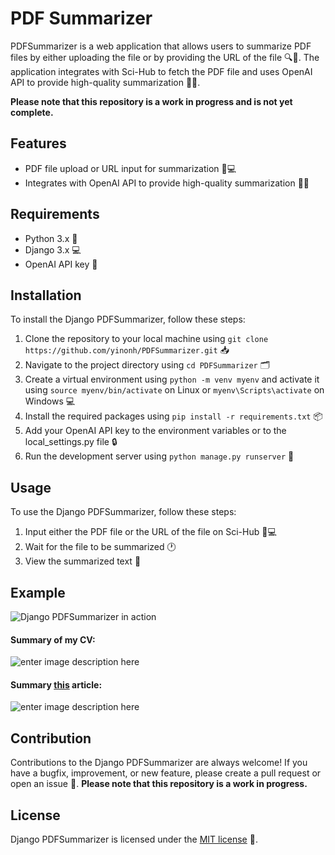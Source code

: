 # PDF Summarizer

PDFSummarizer is a web application that allows users to summarize PDF files by either uploading the file or by providing the URL of the file 🔍📄. The application integrates with Sci-Hub to fetch the PDF file and uses OpenAI API to provide high-quality summarization 🤖💬.

**Please note that this repository is a work in progress and  is  not yet complete.**

## Features
- PDF file upload or URL input for summarization 📎💻
- Integrates with OpenAI API to provide high-quality summarization 🤖💬

## Requirements
- Python 3.x 🐍
- Django 3.x 💻
- OpenAI API key 🔑

## Installation
To install the Django PDFSummarizer, follow these steps:
1. Clone the repository to your local machine using `git clone https://github.com/yinonh/PDFSummarizer.git` 📥
2. Navigate to the project directory using `cd PDFSummarizer` 🗂️
3. Create a virtual environment using `python -m venv myenv` and activate it using `source myenv/bin/activate` on Linux or `myenv\Scripts\activate` on Windows 💻
4. Install the required packages using `pip install -r requirements.txt` 📦
5. Add your OpenAI API key to the environment variables or to the local_settings.py file 🔒
6. Run the development server using `python manage.py runserver` 🚀

## Usage
To use the Django PDFSummarizer, follow these steps:
1. Input either the PDF file or the URL of the file on Sci-Hub 📎💻
2. Wait for the file to be summarized 🕐
3. View the summarized text 📝

## Example
![Django PDFSummarizer in action](https://s9.gifyu.com/images/video2123212380-_online-video-cutter.com_.gif)


#### Summary of my CV:
![enter image description here](https://imgur.com/lf2nwM0.png)

#### Summary [this](https://www.mdpi.com/2673-2688/1/2/9) article:
![enter image description here](https://imgur.com/baMCPnc.png)

## Contribution
Contributions to the Django PDFSummarizer are always welcome! If you have a bugfix, improvement, or new feature, please create a pull request or open an issue 🤝.
**Please note that this repository is a work in progress.**

## License
Django PDFSummarizer is licensed under the [MIT license](https://opensource.org/licenses/MIT) 📄.

